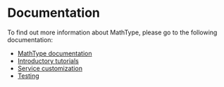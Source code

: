 # Documentation

To find out more information about MathType, please go to the following documentation:

- [MathType documentation](http://docs.wiris.com/en/mathtype/mathtype_web/start)
- [Introductory tutorials](http://docs.wiris.com/en/mathtype/mathtype_web/intro_tutorials)
- [Service customization](http://docs.wiris.com/en/mathtype/mathtype_web/integrations/config-table)
- [Testing](http://docs.wiris.com/en/mathtype/mathtype_web/integrations/html/plugins-test)

